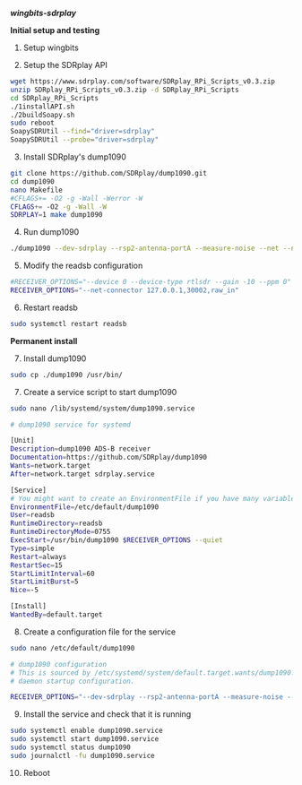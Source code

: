 ***wingbits-sdrplay***

**Initial setup and testing**

1. Setup wingbits

2. Setup the SDRplay API
```bash
wget https://www.sdrplay.com/software/SDRplay_RPi_Scripts_v0.3.zip
unzip SDRplay_RPi_Scripts_v0.3.zip -d SDRplay_RPi_Scripts
cd SDRplay_RPi_Scripts
./1installAPI.sh
./2buildSoapy.sh
sudo reboot
SoapySDRUtil --find="driver=sdrplay"
SoapySDRUtil --probe="driver=sdrplay"
```

3. Install SDRplay's dump1090
```bash
git clone https://github.com/SDRplay/dump1090.git
cd dump1090
nano Makefile
#CFLAGS+= -O2 -g -Wall -Werror -W
CFLAGS+= -O2 -g -Wall -W
SDRPLAY=1 make dump1090
```

4. Run dump1090
```bash
./dump1090 --dev-sdrplay --rsp2-antenna-portA --measure-noise --net --net-ro-port 30002 --quiet &
```

5. Modify the readsb configuration
```bash
#RECEIVER_OPTIONS="--device 0 --device-type rtlsdr --gain -10 --ppm 0"
RECEIVER_OPTIONS="--net-connector 127.0.0.1,30002,raw_in"
```
6. Restart readsb
```bash
sudo systemctl restart readsb
```

**Permanent install**

7. Install dump1090
```bash
sudo cp ./dump1090 /usr/bin/
```

7. Create a service script to start dump1090
```bash
sudo nano /lib/systemd/system/dump1090.service
```
```bash
# dump1090 service for systemd

[Unit]
Description=dump1090 ADS-B receiver
Documentation=https://github.com/SDRplay/dump1090
Wants=network.target
After=network.target sdrplay.service

[Service]
# You might want to create an EnvironmentFile if you have many variable options
EnvironmentFile=/etc/default/dump1090
User=readsb
RuntimeDirectory=readsb
RuntimeDirectoryMode=0755
ExecStart=/usr/bin/dump1090 $RECEIVER_OPTIONS --quiet
Type=simple
Restart=always
RestartSec=15
StartLimitInterval=60
StartLimitBurst=5
Nice=-5

[Install]
WantedBy=default.target
```

8. Create a configuration file for the service
```bash
sudo nano /etc/default/dump1090
```
```bash
# dump1090 configuration
# This is sourced by /etc/systemd/system/default.target.wants/dump1090.service as
# daemon startup configuration.

RECEIVER_OPTIONS="--dev-sdrplay --rsp2-antenna-portA --measure-noise --net --net-ro-port 30002"
```

9. Install the service and check that it is running
```bash
sudo systemctl enable dump1090.service
sudo systemctl start dump1090.service
sudo systemctl status dump1090
sudo journalctl -fu dump1090.service
```

10. Reboot
